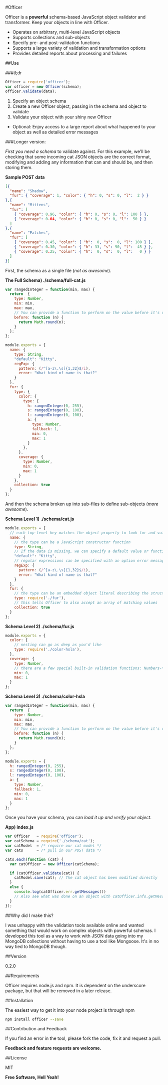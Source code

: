 #Officer

Officer is a **powerful** schema-based JavaScript object validator and transformer. Keep your objects in line with Officer.

- Operates on arbitrary, multi-level JavaScript objects
- Supports collections and sub-objects
- Specify pre- and post-validation functions
- Supports a large variety of validation and transformation options
- Provides detailed reports about processing and failures

##Use

###tl;dr

```javascript
Officer = require('officer');
var officer = new Officer(schema);
officer.validate(data);
```

1. Specify an object schema
2. Create a new Officer object, passing in the schema and object to validate
3. Validate your object with your shiny new Officer
  * Optional: Enjoy access to a large report about what happened to your object as well as detailed error messages

###Longer version:

_First you need a schema_ to validate against. For this example, we'll be checking that some incoming cat JSON objects are the correct format, modifying and adding any information that can and should be, and then storing them.

**Sample POST data**
```json
[{
  "name": "Shadow",
  "fur": { "coverage": 1, "color": { "h": 0, "s": 0, "l":  2 } }
},{
  "name": "Mittens",
  "fur": [
    { "coverage": 0.96, "color": { "h": 0, "s": 0, "l": 100 } },
    { "coverage": 0.04, "color": { "h": 0, "s": 0, "l":  50 } }
  ]
},{
  "name": "Patches",
  "fur": [
    { "coverage": 0.45, "color": { "h":  0, "s":  0, "l": 100 } },
    { "coverage": 0.30, "color": { "h": 33, "s": 90, "l":  45 } },
    { "coverage": 0.25, "color": { "h":  0, "s":  0, "l":   0 } }
  ]
}]
```

First, the schema as a single file (_not as awesome_).

**The Full Schema) ./schema/full-cat.js**
```javascript
var rangedInteger = function(min, max) {
  return  {
    type: Number,
    min: min,
    max: max,
    // You can provide a function to perform on the value before it's validated with built-in validation an .after() function can also be provided
    before: function (n) {
      return Math.round(n);
    }
  };
};

module.exports = {
  name: {
    type: String,
    "default": "Kitty",
    regExp: {
      pattern: (/^[a-z\.\s]{1,32}$/i),
      error: "What kind of name is that?"
    }
  },
  fur: {
    type: {
      color: {
        type: {
          h: rangedInteger(0, 255),
          s: rangedInteger(0, 100),
          l: rangedInteger(0, 100),
          a: {
            type: Number,
            fallback: 1,
            min: 0,
            max: 1
          }
        },
      },
      coverage: {
        type: Number,
        min: 0,
        max: 1
      }
    },
    collection: true
  }
};
```

And then the schema broken up into sub-files to define sub-objects (_more awesome_).

**Schema Level 1) ./schema/cat.js**
```javascript
module.exports = {
  // each top-level key matches the object property to look for and validate
  name: {
    // the type can be a JavaScript constructor function
    type: String,
    // If the data is missing, we can specify a default value or function
    "default": "Kitty",
    // regular expressions can be specified with an option error message
    regExp: {
      pattern: (/^[a-z\.\s]{1,32}$/i),
      error: "What kind of name is that?"
    }
  },
  fur: {
    // the type can be an embedded object literal describing the structure (a schema)
    type: require('./fur'),
    // this tells Officer to also accept an array of matching values
    collection: true
  }
};
```

**Schema Level 2) ./schema/fur.js**
```javascript
module.exports = {
  color: {
    // nesting can go as deep as you'd like
    type: require('./color-hsla'),
  },
  coverage: {
    type: Number,
    // there are a few special built-in validation functions: Numbers->min, max being among them
    min: 0,
    max: 1
  }
};
```

**Schema Level 3) ./schema/color-hsla**
```javascript
var rangedInteger = function(min, max) {
  return  {
    type: Number,
    min: min,
    max: max,
    // You can provide a function to perform on the value before it's validated with built-in validation. An .after() function can also be provided
    before: function (n) {
      return Math.round(n);
    }
  };
};

module.exports = {
  h: rangedInteger(0, 255),
  s: rangedInteger(0, 100),
  l: rangedInteger(0, 100),
  a: {
    type: Number,
    fallback: 1,
    min: 0,
    max: 1
  }
};
```

Once you have your schema, you can _load it up and verify your object_.

**App) index.js**
```javascript
var Officer   = require('officer');
var catSchema = require('./schema/cat');
var catModel  = /* require our cat model */
var cats      = /* pull in our POST data */

cats.each(function (cat) {
  var catOfficer = new Officer(catSchema);

  if (catOfficer.validate(cat)) {
    catModel.save(cat); // The cat object has been modified directly
  }
  else {
    console.log(catOfficer.err.getMessages())
    // Also see what was done on an object with catOfficer.info.getMessages()
  }
});
```

##Why did I make this?


I was unhappy with the validation tools available online and wanted something that would work on complex objects with powerful schemas. I developed this tool as a way to work with JSON data going into my MongoDB collections without having to use a tool like Mongoose. It's in no way tied to MongoDB though.

##Version

0.2.0

##Requirements

Officer requires node.js and npm. It is dependent on the underscore package, but that will be removed in a later release.

##Installation

The easiest way to get it into your node project is through npm

```sh
npm install officer --save
```

##Contribution and Feedback

If you find an error in the tool, please fork the code, fix it and request a pull.

**Feedback and feature requests are welcome.**

##License

MIT

**Free Software, Hell Yeah!**
